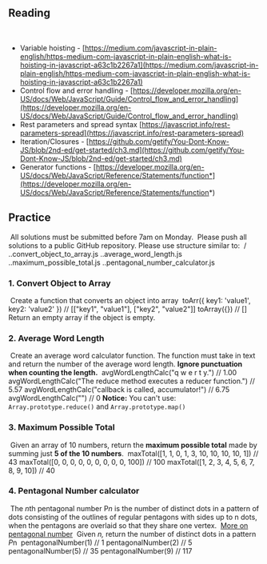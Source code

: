 ## Reading
​
- Variable hoisting - [https://medium.com/javascript-in-plain-english/https-medium-com-javascript-in-plain-english-what-is-hoisting-in-javascript-a63c1b2267a1](https://medium.com/javascript-in-plain-english/https-medium-com-javascript-in-plain-english-what-is-hoisting-in-javascript-a63c1b2267a1)
- Control flow and error handling - [https://developer.mozilla.org/en-US/docs/Web/JavaScript/Guide/Control_flow_and_error_handling](https://developer.mozilla.org/en-US/docs/Web/JavaScript/Guide/Control_flow_and_error_handling)
- Rest parameters and spread syntax [https://javascript.info/rest-parameters-spread](https://javascript.info/rest-parameters-spread)
- Iteration/Closures - [https://github.com/getify/You-Dont-Know-JS/blob/2nd-ed/get-started/ch3.md](https://github.com/getify/You-Dont-Know-JS/blob/2nd-ed/get-started/ch3.md)
- Generator functions - [https://developer.mozilla.org/en-US/docs/Web/JavaScript/Reference/Statements/function*](https://developer.mozilla.org/en-US/docs/Web/JavaScript/Reference/Statements/function*)
​
## Practice
​
All solutions must be submitted before 7am on Monday.
​
Please push all solutions to a public GitHub repository. Please use structure similar to:
​
    /
    ..convert_object_to_array.js
    ..average_word_length.js
    ..maximum_possible_total.js
    ..pentagonal_number_calculator.js
​
### 1. **Convert Object to Array**
​
Create a function that converts an object into array
​
    toArr({ key1: 'value1', key2: 'value2' }) // [["key1", "value1"], ["key2", "value2"]]
    toArray({}) // [] Return an empty array if the object is empty.
​
### 2. **Average Word Length**
​
Create an average word calculator function. The function must take in text and return the number of the average word length. **Ignore punctuation when counting the length.**
​
    avgWordLengthCalc("q w e r t y.") // 1.00
    avgWordLengthCalc("The reduce method executes a reducer function.") // 5.57
    avgWordLengthCalc("callback is called, accumulator!") // 6.75
    avgWordLengthCalc("") // 0
​
**Notice:**
You can't use:
`Array.prototype.reduce()` and `Array.prototype.map()`
​
### 3. **Maximum Possible Total**
​
Given an array of 10 numbers, return the **maximum possible total** made by summing just **5 of the 10 numbers**.
​
    maxTotal([1, 1, 0, 1, 3, 10, 10, 10, 10, 1]) // 43
    maxTotal([0, 0, 0, 0, 0, 0, 0, 0, 0, 100])   // 100
    maxTotal([1, 2, 3, 4, 5, 6, 7, 8, 9, 10])    // 40
​
### 4. **Pentagonal Number calculator**
​
The *n*th pentagonal number P*n* is the number of distinct dots in a pattern of dots consisting of the outlines of regular pentagons with sides up to n dots, when the pentagons are overlaid so that they share one vertex.
​
[More on pentagonal number](https://en.wikipedia.org/wiki/Pentagonal_number)
​
Given *n,* return the number of distinct dots in a pattern *P*n
​
    pentagonalNumber(1) // 1
    pentagonalNumber(2) // 5
    pentagonalNumber(5) // 35
    pentagonalNumber(9) // 117